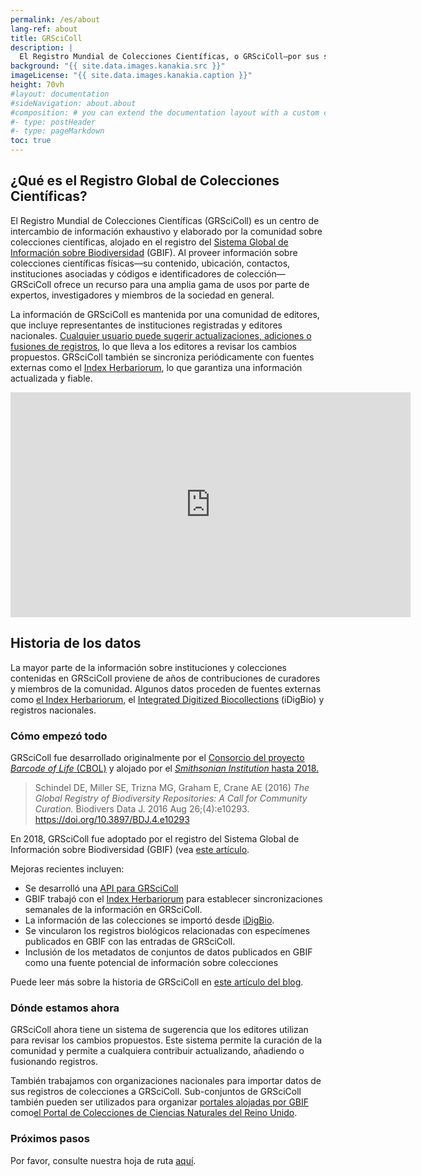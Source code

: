 ```yaml
---
permalink: /es/about
lang-ref: about
title: GRSciColl
description: |
  El Registro Mundial de Colecciones Científicas, o GRSciColl–por sus siglas en inglés–es un repositorio comunitario de información sobre colecciones científicas que amplía la labor iniciada por el Consorcio del Código de Barras de la Vida (CBOL).
background: "{{ site.data.images.kanakia.src }}"
imageLicense: "{{ site.data.images.kanakia.caption }}"
height: 70vh
#layout: documentation
#sideNavigation: about.about
#composition: # you can extend the documentation layout with a custom composition
#- type: postHeader
#- type: pageMarkdown
toc: true
---
```


## ¿Qué es el Registro Global de Colecciones Científicas?

El Registro Mundial de Colecciones Científicas (GRSciColl) es un centro de intercambio de información exhaustivo y elaborado por la comunidad sobre colecciones científicas, alojado en el registro del [Sistema Global de Información sobre Biodiversidad](https://www.gbif.org/) (GBIF). Al proveer información sobre colecciones científicas físicas—su contenido, ubicación, contactos, instituciones asociadas y códigos e identificadores de colección—GRSciColl ofrece un recurso para una amplia gama de usos por parte de expertos, investigadores y miembros de la sociedad en general.

La información de GRSciColl es mantenida por una comunidad de editores, que incluye representantes de instituciones registradas y editores nacionales. [Cualquier usuario puede sugerir actualizaciones, adiciones o fusiones de registros](/how-to#sugerir-un-cambio), lo que lleva a los editores a revisar los cambios propuestos. GRSciColl también se sincroniza periódicamente con fuentes externas como el [Index Herbariorum](https://sweetgum.nybg.org/science/ih/), lo que garantiza una información actualizada y fiable.

<iframe title="vimeo-player" src="https://player.vimeo.com/video/872824009?h=c3aaa082e3" width="640" height="360" frameborder="0"    allowfullscreen></iframe>

## Historia de los datos

La mayor parte de la información sobre instituciones y colecciones contenidas en GRSciColl proviene de años de contribuciones de curadores y miembros de la comunidad. Algunos datos proceden de fuentes externas como [el Index Herbariorum](https://sweetgum.nybg.org/science/ih/), el [Integrated Digitized Biocollections](https://www.idigbio.org/) (iDigBio) y registros nacionales.

### Cómo empezó todo

GRSciColl fue desarrollado originalmente por el [Consorcio del proyecto *Barcode of Life* (CBOL)](https://www.gbif.org/participant/287) y alojado por el [*Smithsonian Institution* hasta 2018.](https://www.si.edu)

> Schindel DE, Miller SE, Trizna MG, Graham E, Crane AE (2016) *The Global Registry of Biodiversity Repositories: A Call for Community Curation.* Biodivers Data J. 2016 Aug 26;(4):e10293. https://doi.org/10.3897/BDJ.4.e10293

En 2018, GRSciColl fue adoptado por el registro del Sistema Global de Información sobre Biodiversidad (GBIF) (vea [este artículo](https://www.gbif.org/news/5kyAslpqTVxYqZTwYn1cub/gbif-provides-new-home-for-the-global-registry-of-scientific-collections).

Mejoras recientes incluyen:
* Se desarrolló una [API para GRSciColl](/api)
* GBIF trabajó con el [Index Herbariorum](https://sweetgum.nybg.org/science/ih/) para establecer sincronizaciones semanales de la información en GRSciColl.
* La información de las colecciones se importó desde [iDigBio](https://www.idigbio.org).
* Se vincularon los registros biológicos relacionadas con especímenes publicados en GBIF con las entradas de GRSciColl.
* Inclusión de los metadatos de conjuntos de datos publicados en GBIF como una fuente potencial de información sobre colecciones

Puede leer más sobre la historia de GRSciColl en [este artículo del blog](https://data-blog.gbif.org/post/grscicoll-2021/).

### Dónde estamos ahora

GRSciColl ahora tiene un sistema de sugerencia que los editores utilizan para revisar los cambios propuestos. Este sistema permite la curación de la comunidad y permite a cualquiera contribuir actualizando, añadiendo o fusionando registros.

También trabajamos con organizaciones nacionales para importar datos de sus registros de colecciones a GRSciColl. Sub-conjuntos de GRSciColl también pueden ser utilizados para organizar [portales alojadas por GBIF ](https://www.gbif.org/hosted-portals)como[el Portal de Colecciones de Ciencias Naturales del Reino Unido](https://data.dissco-uk.org).

### Próximos pasos

Por favor, consulte nuestra hoja de ruta [aquí](/road-map).

